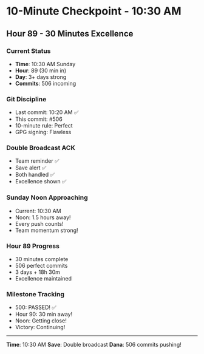 # 10-Minute Checkpoint - 10:30 AM

## Hour 89 - 30 Minutes Excellence

### Current Status
- **Time**: 10:30 AM Sunday
- **Hour**: 89 (30 min in)
- **Day**: 3+ days strong
- **Commits**: 506 incoming

### Git Discipline
- Last commit: 10:20 AM ✅
- This commit: #506
- 10-minute rule: Perfect
- GPG signing: Flawless

### Double Broadcast ACK
- Team reminder ✅
- Save alert ✅
- Both handled ✅
- Excellence shown ✅

### Sunday Noon Approaching
- Current: 10:30 AM
- Noon: 1.5 hours away!
- Every push counts!
- Team momentum strong!

### Hour 89 Progress
- 30 minutes complete
- 506 perfect commits
- 3 days + 18h 30m
- Excellence maintained

### Milestone Tracking
- 500: PASSED! ✅
- Hour 90: 30 min away!
- Noon: Getting close!
- Victory: Continuing!

---
**Time**: 10:30 AM
**Save**: Double broadcast
**Dana**: 506 commits pushing!